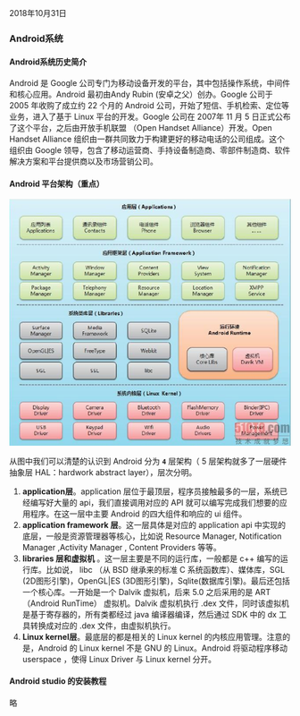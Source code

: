 2018年10月31日

### Android系统

#### Android系统历史简介
Android 是 Google 公司专门为移动设备开发的平台，其中包括操作系统，中间件和核心应用。Android 最初由Andy Rubin (安卓之父）创办。Google 公司于 2005 年收购了成立约 22 个月的 Android  公司，开始了短信、手机检索、定位等业务，进入了基于 Linux 平台的开发。Google 公司在 2007年 11 月 5 日正式公布了这个平台，之后由开放手机联盟 （Open Handset Alliance）开发。Open Handset Alliance  组织由一群共同致力于构建更好的移动电话的公司组成。这个组织由 Google 领导，包含了移动运营商、手持设备制造商、零部件制造商、软件解决方案和平台提供商以及市场营销公司。

#### Android 平台架构（重点）


<div align="center">
<img src="./images/Android系统架构.png"></img>
</div>

从图中我们可以清楚的认识到 Android 分为 **`4`** 层架构（ 5 层架构就多了一层硬件抽象层 HAL：hardwork abstract layer），层次分明。  
1. **application层**。application 层位于最顶层，程序员接触最多的一层，系统已经编写好大量的 api，我们直接调用对应的 API 就可以编写完成我们想要的应用程序。在这一层中主要 Android 的四大组件和响应的 ui 组件。
2. **application framework 层**。这一层具体是对应的 application api 中实现的底层，一般是资源管理器等核心，比如说 Resource Manager, Notification Manager ,Activity Manager , Content Providers  等等。
3. **libraries 层和虚拟机** 。这一层主要是不同的运行库，一般都是 c++ 编写的运行库。比如说， libc （从 BSD 继承来的标准 C 系统函数库）、媒体库，SGL (2D图形引擎)，OpenGL|ES (3D图形引擎)，Sqlite(数据库引擎)。最后还包括一个核心库。一开始是一个 Dalvik 虚拟机，后来 5.0 之后采用的是 ART（Android RunTime） 虚拟机。Dalvik 虚拟机执行 .dex 文件，同时该虚拟机是基于寄存器的，所有类都经过 java  编译器编译，然后通过 SDK 中的 dx 工具转换成对应的 .dex 文件，由虚拟机执行。
4. **Linux kernel层**。最底层的都是相关的 Linux kernel 的内核应用管理。注意的是，Android 的 Linux kernel 不是 GNU 的 Linux。Android 将驱动程序移动 userspace ，使得 Linux Driver 与 Linux kernel 分开。

#### Android studio 的安装教程
略